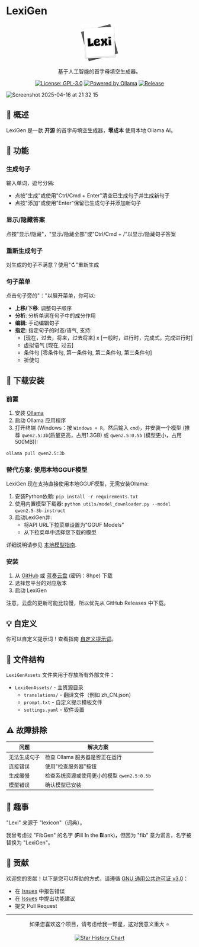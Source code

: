 # LexiGen

<div align="center">

![LexiGen Logo](https://raw.githubusercontent.com/gitmichaelqiu/LexiGen/refs/heads/main/icons/Lexi.png)

基于人工智能的首字母填空生成器。

[![License: GPL-3.0](https://img.shields.io/badge/License-GPL%203.0-blue.svg)](https://github.com/gitmichaelqiu/LexiGen/blob/main/LICENSE)
[![Powered by Ollama](https://img.shields.io/badge/Powered%20by-Ollama-orange)](https://ollama.com)
[![Release](https://img.shields.io/github/v/release/gitmichaelqiu/LexiGen?color=green)](https://github.com/gitmichaelqiu/LexiGen/releases/)

</div>


<img width="1318" alt="Screenshot 2025-04-16 at 21 32 15" src="https://github.com/user-attachments/assets/c85c0ce1-dd8f-40f0-975a-e581a5968373" />


## 🎯 概述

LexiGen 是一款 **开源** 的首字母填空生成器，**零成本** 使用本地 Ollama AI。

## 🤩 功能

### 生成句子

输入单词，逗号分隔:

- 点按"生成"或使用"Ctrl/Cmd + Enter"清空已生成句子并生成新句子
- 点按"添加"或使用"Enter"保留已生成句子并添加新句子

### 显示/隐藏答案

点按"显示/隐藏"，"显示/隐藏全部"或"Ctrl/Cmd + /"以显示/隐藏句子答案

### 重新生成句子

对生成的句子不满意？使用"↻"重新生成

### 句子菜单

点击句子旁的"⋮"以展开菜单，你可以:

- **上移/下移**: 调整句子顺序
- **分析**: 分析单词在句子中的成分作用
- **编辑**: 手动编辑句子
- **指定**: 指定句子的时态/语气, 支持:
  - [现在，过去，将来，过去将来] x [一般时，进行时，完成式，完成进行时]
  - 虚拟语气 [现在, 过去]
  - 条件句 [零条件句, 第一条件句, 第二条件句, 第三条件句]
  - 祈使句

## 🚀 下载安装

### 前置

1. 安装 [Ollama](https://ollama.com)
2. 启动 Ollama 应用程序
3. 打开终端 (Windows：按 `Windows + R`，然后输入 `cmd`)，并安装一个模型 (推荐 `qwen2.5:3b`(质量更高，占用1.3GB) 或 `qwen2.5:0.5b` (模型更小，占用500MB)):

  ```bash
  ollama pull qwen2.5:3b
  ```

### 替代方案: 使用本地GGUF模型

LexiGen 现在支持直接使用本地GGUF模型，无需安装Ollama:

1. 安装Python依赖: `pip install -r requirements.txt`
2. 使用内置模型下载器: `python utils/model_downloader.py --model qwen2.5-3b-instruct`
3. 启动LexiGen并:
   - 将API URL下拉菜单设置为"GGUF Models"
   - 从下拉菜单中选择您下载的模型

详细说明请参见 [本地模型指南](docs/LOCAL_MODELS_zh.md).

### 安装

1. 从 [GitHub](https://github.com/gitmichaelqiu/LexiGen/releases/) 或 [蓝奏云盘](https://wwtm.lanzouq.com/b00uyomyxe) (密码：8hpe) 下载
2. 选择您平台的对应版本
3. 启动 LexiGen

注意，云盘的更新可能比较慢，所以优先从 GitHub Releases 中下载。

## 💡 自定义

你可以自定义提示词！查看指南 [自定义提示词](https://gitmichaelqiu.github.io/my-projects/lexigen/customize-prompts-zh/)。

## 📂 文件结构

`LexiGenAssets` 文件夹用于存放所有外部文件：

- `LexiGenAssets/` - 主资源目录
  - `translations/` - 翻译文件（例如 zh_CN.json）
  - `prompt.txt` - 自定义提示模板文件
  - `settings.yaml` - 软件设置

## ⚠️ 故障排除

| 问题 | 解决方案 |
|-------|----------|
| 无法生成句子 | 检查 Ollama 服务器是否正在运行 |
| 连接错误 | 使用"检查服务器"按钮 |
| 生成缓慢 | 检查系统资源或使用更小的模型 `qwen2.5:0.5b` |
| 模型错误 | 确认模型已安装 |

## 🤫 趣事

"Lexi" 来源于 "lexicon"（词典）。

我曾考虑过 "FibGen" 的名字 (**F**ill **I**n the **B**lank)，但因为 "fib" 意为谎言，名字被替换为 "LexiGen"。

## 🤝 贡献

欢迎您的贡献！以下是您可以帮助的方式，请遵循 [GNU 通用公共许可证 v3.0](LICENSE)：

- 在 [Issues](https://github.com/gitmichaelqiu/LexiGen/issues) 中报告错误
- 在 [Issues](https://github.com/gitmichaelqiu/LexiGen/issues) 中提出功能建议
- 提交 Pull Request

---

<div align="center">

如果您喜欢这个项目，请考虑给我一颗星，这对我意义重大 ⭐️

[![Star History Chart](https://api.star-history.com/svg?repos=gitmichaelqiu/LexiGen&type=Date)](https://star-history.com/#gitmichaelqiu/LexiGen&Date)

</div>
